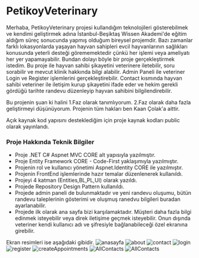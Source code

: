 # PetikoyVeterinary
Merhaba, PetikoyVeterinary projesi kullandığım teknolojileri gösterebilmek ve kendimi geliştirmek adına İstanbul-Beşiktaş Wissen Akademi'de eğitim aldığım süreç sonucunda yapmış olduğum bireysel projemdir.
Bazı zamanlar farklı lokasyonlarda yaşayan hayvan sahipleri evcil hayvanlarının sağlıkları konusunda yeterli desteği görememektedir çünkü her işlemi veya ameliyatı her yer yapamayabilir. Bundan dolayı böyle bir proje gerçekleştirmek istedim. Bu proje ile hayvan sahibi şikayetini veterinere iletebilir, soru sorabilir ve mevcut klinik hakkında bilgi alabilir. Admin Paneli ile veteriner Login ve Register işlemlerini gerçekleştirebilir. Contact kısmında hayvan sahibi veteriner ile iletişim kurup şikayetini ifade eder ve hekim gerekli gördüğü tarihte randevu düzenleyip hayvan sahibini bilgilendirebilir. 

Bu projenin şuan ki halini 1.Faz olarak tanımlıyorum. 2.Faz olarak daha fazla geliştirmeyi düşünüyorum.
Projenin tüm hakları ben Kaan Çolak'a aittir. 

Açık kaynak kod yapısını desteklediğim için proje kaynak kodları public olarak yayınlandı. 
### Proje Hakkında Teknik Bilgiler

- Proje .NET C# Aspnet MVC CORE alt yapısıyla yazılmıştır.
- Proje Entity Framework CORE - Code-First yaklaşımıyla yazılmıştır.
- Projenin rol ve kullanıcı yönetimi Aspnet.Identity CORE ile yazılmıştır.
- Projenin FrontEnd işlemlerinde hazır temalar düzenlenerek kullanıldı.
- Projeyi 4 katman (Entities,BL,PL,UI) olarak yazıldı.
- Projede Repository Design Pattern kullanıldı.
- Projede admin paneli de bulunmaktadır ve yeni randevu oluşumu, bütün randevu taleplerinin gösterimi ve oluşmuş ranedvu bilgileri buradan ayarlanabilir.
- Projede ilk olarak ana sayfa bizi karşılamaktadır. Müşteri daha fazla bilgi edinmek isteyebilir veya direk iletişime geçmek isteyebilir. Onun dışında veteriner kendi kullanıcı adı ve şifresiyle bağlanabileceği özel ekranına girebilir. 

Ekran resimleri ise aşağıdaki gibidir.
![anasayfa](https://github.com/kaanxcolak/PetikoyVeterinary/assets/75448807/6d671108-aaad-4595-b4bf-6476495974c0)
![about](https://github.com/kaanxcolak/PetikoyVeterinary/assets/75448807/84aa3ade-a30d-4a91-8848-e6a480b8576b)
![contact](https://github.com/kaanxcolak/PetikoyVeterinary/assets/75448807/4c681222-1856-482a-bafc-b6f6a8d51671)
![login](https://github.com/kaanxcolak/PetikoyVeterinary/assets/75448807/fe9f6fce-d73a-4cec-a637-7234f5a40b2c)
![register](https://github.com/kaanxcolak/PetikoyVeterinary/assets/75448807/60a12438-cbbd-476e-b44a-d825e97e9771)
![createAppointments](https://github.com/kaanxcolak/PetikoyVeterinary/assets/75448807/e73de532-7f51-487b-bba5-8eda385817ab)
![AllContacts](https://github.com/kaanxcolak/PetikoyVeterinary/assets/75448807/38849d13-fa1b-49c0-9777-cb91d0f2117a)
![AllContacts](https://github.com/kaanxcolak/PetikoyVeterinary/assets/75448807/c8dfb575-9180-494b-a913-040d8772c615)
